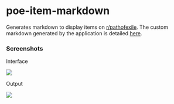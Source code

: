 # poe-item-markdown

Generates markdown to display items on [r/pathofexile](https://www.reddit.com/r/pathofexile). The custom markdown generated by the application is detailed [here](https://www.reddit.com/r/pathofexile/comments/2kbo60/psameta_you_can_now_displaymockup_unique_items_in/).

### Screenshots

Interface

![](http://i.imgur.com/idtLr8o.png)

Output

![](http://i.imgur.com/iQ3KTkG.png?1)
